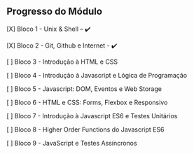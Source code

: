 ## **Progresso do Módulo**

[X] Bloco 1 - Unix & Shell – :heavy_check_mark:

[X] Bloco 2 - Git, Github e Internet - :heavy_check_mark:

[ ] Bloco 3 - Introdução à HTML e CSS

[ ] Bloco 4 - Introdução à Javascript e Lógica de Programação

[ ] Bloco 5 - Javascript: DOM, Eventos e Web Storage

[ ] Bloco 6 - HTML e CSS: Forms, Flexbox e Responsivo

[ ] Bloco 7 - Introdução à Javascript ES6 e Testes Unitários

[ ] Bloco 8 - Higher Order Functions do Javascript ES6

[ ] Bloco 9 - JavaScript e Testes Assíncronos
